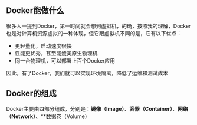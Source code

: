 ## Docker能做什么
很多人一提到Docker，第一时间就会想到虚拟机，的确，按照我的理解，Docker也是对计算机资源虚拟的一种体现，但它跟虚拟机不同的是，它有以下优点：
* 更轻量化，启动速度很快
* 性能更优秀，甚至能媲美原生物理机
* 同一台物理机，可以部署上百个Docker应用

因此，有了Docker，我们就可以实现环境隔离，降低了运维和测试成本
## Docker的组成
Docker主要由四部分组成，分别是：**镜像（Image）**、**容器（Container）**、**网络（Network）**、**数据卷（Volume）

	